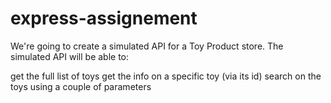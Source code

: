 # express-assignement


We're going to create a simulated API for a Toy Product store. The simulated API will be able to:

get the full list of toys
get the info on a specific toy (via its id)
search on the toys using a couple of parameters
